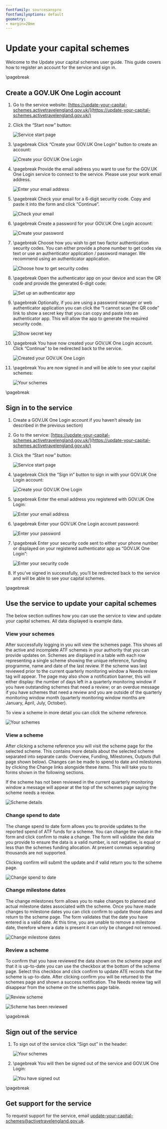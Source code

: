 ```yaml
---
fontfamily: sourcesanspro
fontfamilyoptions: default
geometry:
- margin=20mm
---
```


# Update your capital schemes 

Welcome to the Update your capital schemes user guide. This guide covers how to register an account for the service and
sign in. 

\pagebreak

## Create a GOV.UK One Login account 

1. Go to the service website:
   [https://update-your-capital-schemes.activetravelengland.gov.uk/](https://update-your-capital-schemes.activetravelengland.gov.uk/) 

1. Click the “Start now” button:

    ![Service start page](start.png)

1. \pagebreak Click “Create your GOV.UK One Login” button to create an account: 

    ![Create your GOV.UK One Login](create-or-sign-in.png)

1. \pagebreak Provide the email address you want to use for the GOV.UK One Login service to connect to the service.
   Please use your work email address. 

    ![Enter your email address](create-enter-email.png)

1. \pagebreak Check your email for a 6-digit security code. Copy and paste it into the form and click “Continue”.

    ![Check your email](create-check-email.png)

1. \pagebreak Create a password for your GOV.UK One Login account: 

    ![Create your password](create-password.png)

1. \pagebreak Choose how you wish to get two factor authentication security codes. You can either provide a phone number
   to get codes via text or use an authenticator application / password manager. We recommend using an authenticator
   application. 

    ![Choose how to get security codes](create-security-codes.png)

1. \pagebreak Open the authenticator app on your device and scan the QR code and provide the generated 6-digit code: 

    ![Set up an authenticator app](create-qr-code.png)

1. \pagebreak Optionally, if you are using a password manager or web authenticator application you can click the
   “I cannot scan the QR code” link to show a secret key that you can copy and paste into an authenticator app. This
   will allow the app to generate the required security code. 

    ![Show secret key](create-secret-key.png)

1. \pagebreak You have now created your GOV.UK One Login account. Click “Continue” to be redirected back to the service. 

    ![Created your GOV.UK One Login](create-success.png)

1. \pagebreak You are now signed in and will be able to see your capital schemes:

    ![Your schemes](schemes.png)

\pagebreak

## Sign in to the service 

1. Create a GOV.UK One Login account if you haven’t already (as described in the previous section) 

1. Go to the service:
   [https://update-your-capital-schemes.activetravelengland.gov.uk/](https://update-your-capital-schemes.activetravelengland.gov.uk/) 

1. Click the “Start now” button: 

    ![Service start page](start.png)

1. \pagebreak Click the “Sign in” button to sign in with your GOV.UK One Login account: 

    ![Create your GOV.UK One Login](create-or-sign-in.png)

1. \pagebreak Enter the email address you registered with GOV.UK One Login: 

    ![Enter your email address](sign-in-enter-email.png)

1. \pagebreak Enter your GOV.UK One Login account password: 

    ![Enter your password](sign-in-password.png)

1. \pagebreak Enter your security code sent to either your phone number or displayed on your registered authenticator
   app as “GOV.UK One Login”:

    ![Enter your security code](sign-in-security-code.png)

1. If you’ve signed in successfully, you’ll be redirected back to the service and will be able to see your capital
   schemes.

\pagebreak

## Use the service to update your capital schemes 

The below section outlines how you can use the service to view and update your capital schemes. All data displayed is
example data.

### View your schemes

After successfully logging in you will view the schemes page. This shows all the active and incomplete ATF schemes in
your authority that you can provide updates on. Schemes are displayed in a table with each row representing a single
scheme showing the unique reference, funding programme, name and date of the last review. If the scheme was last 
reviewed prior to the current quarterly monitoring window a Needs review tag will appear. The page may also show a
notification banner, this will either display: the number of days left in a quarterly monitoring window if you have
outstanding schemes that need a review; or an overdue message if you have schemes that need a review and you are
outside of the quarterly monitoring window month (quarterly monitoring window months are January, April, July, October).

To view a scheme in more detail you can click the scheme reference.

![Your schemes](schemes.png)

### View a scheme

After clicking a scheme reference you will visit the scheme page for the selected scheme. This contains more details 
about the selected scheme separated into separate cards: Overview, Funding, Milestones, Outputs (full page shown below).
Changes can be made to spend to date and milestones by clicking the Change links alongside these items. This will 
take you to forms shown in the following sections. 
   
If the scheme has not been reviewed in the current quarterly monitoring window a message will appear at the top of 
the schemes page saying the scheme needs a review. 

![Scheme details](scheme.png)

### Change spend to date

The change spend to date form allows you to provide updates to the reported spend of ATF funds for a scheme. You can
change the value in the form and click confirm to make a change. The form will validate the data you provide to ensure
the data is a valid number, is not negative, is equal or less than the schemes funding allocation. At present commas
separating thousands are not supported.

Clicking confirm will submit the update and if valid return you to the scheme page. 

![Change spend to date](change-spend-to-date.png)

### Change milestone dates

The change milestones form allows you to make changes to planned and actual milestone dates associated with the scheme.
Once you have made changes to milestone dates you can click confirm to update those dates and return to the scheme page.
The form validates that the date you have entered is a valid date. At this time, you are unable to remove a milestone
date, therefore where a date is present it can only be changed not removed.

![Change milestone dates](change-milestone-dates.png)

### Review a scheme

To confirm that you have reviewed the data shown on the scheme page and that it is up-to-date you can use the checkbox
at the bottom of the scheme page. Select this checkbox and click confirm to update ATE records that the scheme is
up-to-date. After clicking confirm you will be returned to the schemes page and shown a success notification. The Needs
review tag will disappear from the scheme on the schemes page table.

![Review scheme](review.png)

![Scheme has been reviewed](review-success.png)

\pagebreak

## Sign out of the service

1. To sign out of the service click “Sign out” in the header:

   ![Your schemes](schemes.png)

1. \pagebreak You will then be signed out of the service and GOV.UK One Login:

   ![You have signed out](signed-out.png)

\pagebreak

## Get support for the service 

To request support for the service, email
[update-your-capital-schemes@activetravelengland.gov.uk](mailto:update-your-capital-schemes@activetravelengland.gov.uk). 
